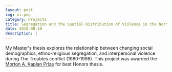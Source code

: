 ```yaml
---
layout: post
img: ni.png
category: Projects
title: Segregation and the Spatial Distribution of Violence in the Northern Ireland Conflict
date: 2018-08-10
description: |
---
```

My Master's thesis explores the relationship between changing social demographics, ethno-religious segregation, and interpersonal violence during The Troubles conflict (1960-1998). This project was awarded the <a href="https://cir.uchicago.edu/content/kaplan-prize">Morton A. Kaplan Prize</a> for best Honors thesis. 
